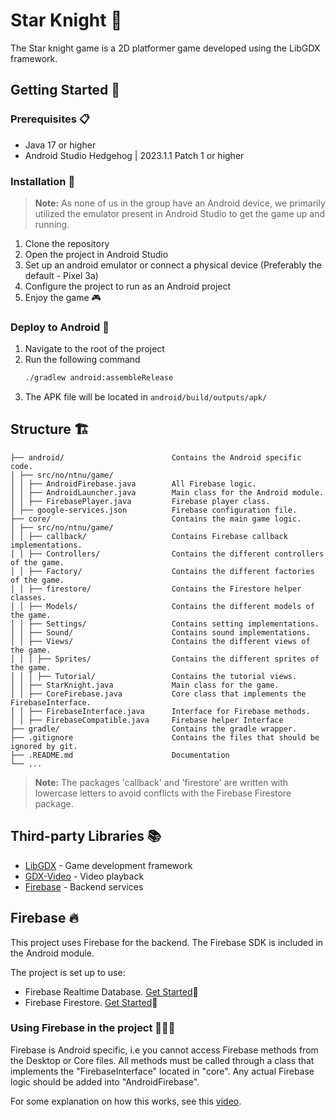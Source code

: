 # Star Knight 🤺

The Star knight game is a 2D platformer game developed using the LibGDX framework.

## Getting Started 🚀

### Prerequisites 📋

- Java 17 or higher
- Android Studio Hedgehog | 2023.1.1 Patch 1 or higher

### Installation 🔧

> **Note:** As none of us in the group have an Android device, we primarily utilized the emulator present in Android Studio to get the game up and running.

1. Clone the repository
2. Open the project in Android Studio
3. Set up an android emulator or connect a physical device (Preferably the default - Pixel 3a)
4. Configure the project to run as an Android project
5. Enjoy the game 🎮

### Deploy to Android 📱

1. Navigate to the root of the project
2. Run the following command
   ```sh
   ./gradlew android:assembleRelease
   ```
3. The APK file will be located in `android/build/outputs/apk/`

## Structure 🏗

```
├── android/                        Contains the Android specific code.
│ ├── src/no/ntnu/game/
│ │ ├── AndroidFirebase.java        All Firebase logic.
│ │ ├── AndroidLauncher.java        Main class for the Android module.
│ │ ├── FirebasePlayer.java         Firebase player class.
│ ├── google-services.json          Firebase configuration file.
├── core/                           Contains the main game logic.
│ ├── src/no/ntnu/game/
│ │ ├── callback/                   Contains Firebase callback implementations.
│ │ ├── Controllers/                Contains the different controllers of the game.
│ │ ├── Factory/                    Contains the different factories of the game.
│ │ ├── firestore/                  Contains the Firestore helper classes.
│ │ ├── Models/                     Contains the different models of the game.
│ │ ├── Settings/                   Contains setting implementations.
│ │ ├── Sound/                      Contains sound implementations.
│ │ ├── Views/                      Contains the different views of the game.
│ │ │ ├── Sprites/                  Contains the different sprites of the game.
│ │ │ ├── Tutorial/                 Contains the tutorial views.
│ │ ├── StarKnight.java             Main class for the game.
│ │ ├── CoreFirebase.java           Core class that implements the FirebaseInterface.
│ │ ├── FirebaseInterface.java      Interface for Firebase methods.
│ │ ├── FirebaseCompatible.java     Firebase helper Interface
├── gradle/                         Contains the gradle wrapper.
├── .gitignore                      Contains the files that should be ignored by git.
├── .README.md                      Documentation
└── ...
```

> **Note:** The packages 'callback' and 'firestore' are written with lowercase letters to avoid conflicts with the Firebase Firestore package.

## Third-party Libraries 📚

- [LibGDX](https://libgdx.com/) - Game development framework
- [GDX-Video](https://github.com/libgdx/gdx-video) - Video playback
- [Firebase](https://firebase.google.com/) - Backend services

## Firebase 🔥

This project uses Firebase for the backend. The Firebase SDK is included in the Android module.

The project is set up to use:

- Firebase Realtime Database. [Get Started](https://firebase.google.com/docs/database/quickstart#java_1)🚀
- Firebase Firestore. [Get Started](https://firebase.google.com/docs/firestore/quickstart#java_1)🚀

### Using Firebase in the project 🧑🏽‍🚒

Firebase is Android specific, i.e you cannot access Firebase methods from the Desktop or Core files.
All methods must be called through a class that implements the "FirebaseInterface" located in "core".
Any actual Firebase logic should be added into "AndroidFirebase".

For some explanation on how this works, see this [video](https://www.youtube.com/watch?v=WhuWqWVJ-_Y).
